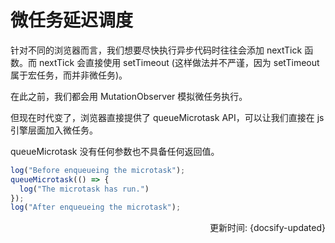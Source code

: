 # 微任务延迟调度

针对不同的浏览器而言，我们想要尽快执行异步代码时往往会添加 nextTick 函数。而 nextTick 会直接使用 setTimeout (这样做法并不严谨，因为 setTimeout 属于宏任务，而并非微任务)。

在此之前，我们都会用 MutationObserver 模拟微任务执行。

但现在时代变了，浏览器直接提供了  queueMicrotask API，可以让我们直接在 js 引擎层面加入微任务。

queueMicrotask 没有任何参数也不具备任何返回值。

```ts
log("Before enqueueing the microtask");
queueMicrotask(() => {
  log("The microtask has run.")
});
log("After enqueueing the microtask");
```

<div style="float: right">更新时间: {docsify-updated}</div>
